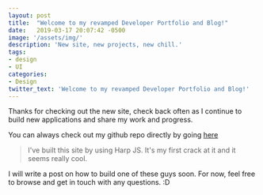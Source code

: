 ```yaml
---
layout: post
title:  "Welcome to my revamped Developer Portfolio and Blog!"
date:   2019-03-17 20:07:42 -0500
image: '/assets/img/'
description: 'New site, new projects, new chill.'
tags:
- design
- UI
categories:
- Design
twitter_text: 'Welcome to my revamped Developer Portfolio and Blog!'
---
```


Thanks for checking out the new site, check back often as I continue to build new applications and share my work and progress.

You can always check out my github repo directly by going [here](https://github.com/smmalik3/smmalik3.github.io)

>I've built this site by using Harp JS. It's my first crack at it and it seems really cool.

I will write a post on how to build one of these guys soon. For now, feel free to browse and get in touch with any questions. :D